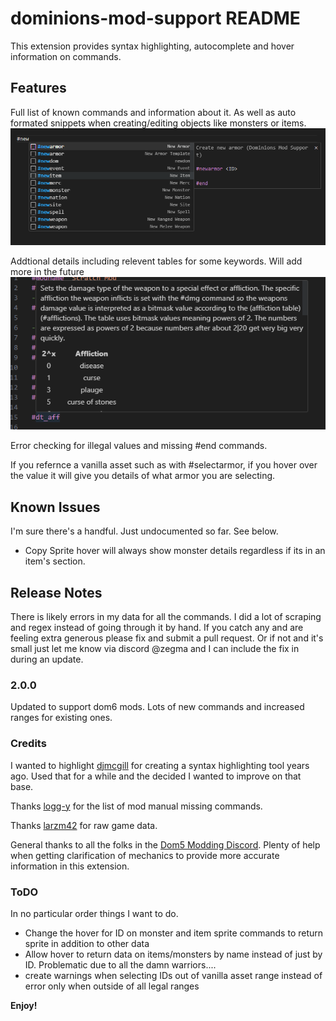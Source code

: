 # dominions-mod-support README

This extension provides syntax highlighting, autocomplete and hover information on commands. 

## Features

Full list of known commands and information about it. As well as auto formated snippets when creating/editing objects like monsters or items.
![Auto Complete & Snippets](examples/autocompleteexample.png)


Addtional details including relevent tables for some keywords. Will add more in the future
![Hover Details](examples/hoverexample.png)

Error checking for illegal values and missing #end commands.

If you refernce a vanilla asset such as with #selectarmor, if you hover over the value it will give you details of what armor you are selecting. 
 

## Known Issues

I'm sure there's a handful. Just undocumented so far. See below.

+ Copy Sprite hover will always show monster details regardless if its in an item's section. 

## Release Notes

There is likely errors in my data for all the commands. I did a lot of scraping and regex instead of going through it by hand. If you catch any and are feeling extra generous please fix and submit a pull request. Or if not and it's small just let me know via discord @zegma and I can include the fix in during an update. 

### 2.0.0

Updated to support dom6 mods. Lots of new commands and increased ranges for existing ones. 

### Credits
I wanted to highlight [djmcgill](https://github.com/djmcgill/vscode-syntax-highlighting-dominions-5-) for creating a syntax highlighting tool years ago. Used that for a while and the decided I wanted to improve on that base. 

Thanks [logg-y](https://github.com/Logg-y) for the list of mod manual missing commands. 

Thanks [larzm42](https://github.com/larzm42/dom5inspector) for raw game data.

General thanks to all the folks in the [Dom5 Modding Discord](https://discord.gg/4nX6bHPP). Plenty of help when getting clarification of mechanics to provide more accurate information in this extension. 

### ToDO

In no particular order things I want to do. 

+ Change the hover for ID on monster and item sprite commands to return sprite in addition to other data
+ Allow hover to return data on items/monsters by name instead of just by ID. Problematic due to all the damn warriors....
+ create warnings when selecting IDs out of vanilla asset range instead of error only when outside of all legal ranges

**Enjoy!**
